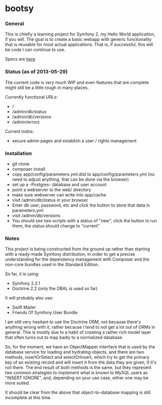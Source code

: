 bootsy
======

### General

This is chiefly a learning project for Symfony 2, my Hello World application, if you will. The goal is to create a basic
webapp with generic functionality that is reusable for most actual applications. That is, if successful, this will be code
I can continue to use.

Specs are [here](https://github.com/hfietz/bootsy/wiki/Specs)

### Status (as of 2013-05-29)
The current code is very much WIP and even features that are complete might still be a little rough in many places.

Currently functional URLs:

* /
* /admin/db/status
* /admin/db/versions
* /admin/errors

Current todos:
* secure admin pages and establish a user / rights management

### Installation
* git clone
* composer install
* copy app/config/parameters.yml.dist to app/config/parameters.yml (no need to adjust anything, that can be done via the browser)
* set up a -Postgres- database and user account
* point a webserver to the web/ directory
* make sure webserver can write into app/cache
* visit <location of your install>/admin/db/status in your browser
* Enter db user, password, etc and click the button to store that data in parameters.yml
* visit <location of install>/admin/db/versions
* You should see two scripts with a status of "new", click the button to run them, the status should change to "current"

### Notes

This project is being constructed from the ground up rather than starting with a ready-made Symfony distribution, in order
to get a precise understanding for the dependency management with Composer and the non-core bundles used in the Standard
Edition.

So far, it is using:

* Symfony 2.2.1
* Doctrine 2.2 (only the DBAL is used so far)

It will probably also use:

* Swift Mailer
* Friends Of Symfony User Bundle

I am still very hesitant to use the Doctrine ORM, not because there's anything wrong with it, rather because I tend to
not get a lot out of ORMs in general. This is mostly due to a habit of creating a rather rich model layer that often
turns out to map badly to a normalized database.

So, for the moment, we have an ObjectMapper interface that is used by the database service for loading and hydrating
objects, and there are two methods, insertOrSelect and selectOrInsert, which try to get the primary key of an existing
record and will insert it from the data they are given, if it's not there. The end result of both methods is the same,
but they represent two common strategies to implement what is known to MySQL users as "INSERT IGNORE", and, depending on
your use case, either one may be more suited.

It should be clear from the above that object-to-database mapping is still incomplete at this time.
